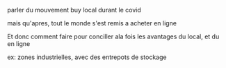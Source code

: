 parler du mouvement buy local durant le covid

mais qu'apres, tout le monde s'est remis a acheter en ligne

Et donc comment faire pour conciller ala fois les avantages du local, et du en ligne

ex: zones industrielles, avec des entrepots de stockage
